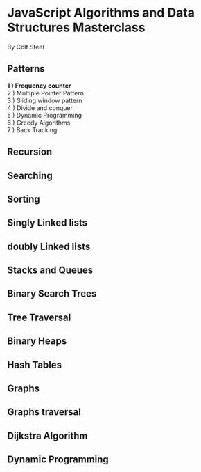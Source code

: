 # JavaScript Algorithms and Data Structures Masterclass 
By Colt Steel 


<h2> Patterns </h2>
<strong> 1 ) Frequency counter </strong> <br>
2 ) Multiple Pointer Pattern <br>
3 ) Sliding window pattern <br>
4 ) Divide and conquer <br>
5 ) Dynamic Programming <br>
6 ) Greedy Algorithms <br>
7 ) Back Tracking<br>

<h2> Recursion </h2>

<h2> Searching </h2>
<h2> Sorting</h2>
<h2> Singly Linked lists</h2>
<h2> doubly Linked lists</h2>
<h2> Stacks and Queues</h2>
<h2> Binary Search Trees</h2>
<h2> Tree Traversal</h2>
<h2> Binary Heaps</h2>
<h2> Hash Tables</h2>
<h2> Graphs</h2>
<h2> Graphs traversal</h2>
<h2> Dijkstra Algorithm</h2>
<h2> Dynamic Programming</h2>

